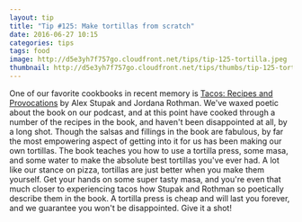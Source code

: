 ```yaml
---
layout: tip
title: "Tip #125: Make tortillas from scratch"
date: 2016-06-27 10:15
categories: tips
tags: food
image: http://d5e3yh7f757go.cloudfront.net/tips/tip-125-tortilla.jpeg
thumbnail: http://d5e3yh7f757go.cloudfront.net/tips/thumbs/tip-125-tortilla.jpeg
---
```

One of our favorite cookbooks in recent memory is <a href="https://www.amazon.com/Tacos-Recipes-Provocations-Alex-Stupak/dp/0553447297">Tacos: Recipes and Provocations</a> by Alex Stupak and Jordana Rothman. We've waxed poetic about the book on our podcast, and at this point have cooked through a number of the recipes in the book, and haven't been disappointed at all, by a long shot. Though the salsas and fillings in the book are fabulous, by far the most empowering aspect of getting into it for us has been making our own tortillas. The book teaches you how to use a tortilla press, some masa, and some water to make the absolute best tortillas you've ever had. A lot like our stance on pizza, tortillas are just better when you make them yourself. Get your hands on some super tasty masa, and you're even that much closer to experiencing tacos how Stupak and Rothman so poetically describe them in the book. A tortilla press is cheap and will last you forever, and we guarantee you won't be disappointed. Give it a shot!
